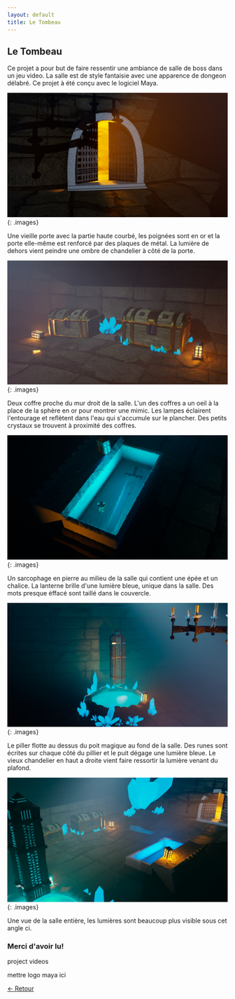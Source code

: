 ```yaml
---
layout: default
title: Le Tombeau
---
```


## Le Tombeau

Ce projet a pour but de faire ressentir une ambiance de salle de boss dans un jeu video. La salle est de style fantaisie avec une apparence de dongeon délabré. Ce projet à été conçu avec le logiciel Maya.

<img src="../assets/3D/Tombeau/render_final_porte.jpg">
{: .images}

Une vieille porte avec la partie haute courbé, les poignées sont en or et la porte elle-même est renforcé par des plaques de métal. La lumière de dehors vient peindre une ombre de chandelier à côté de la porte.

<img src="../assets/3D/Tombeau/render_final_coffre.jpg">
{: .images}

Deux coffre proche du mur droit de la salle. L'un des coffres a un oeil à la place de la sphère en or pour montrer une mimic. Les lampes éclairent l'entourage et reflètent dans l'eau qui s'accumule sur le plancher. Des petits crystaux se trouvent à proximité des coffres.

<img src="../assets/3D/Tombeau/render_final_sarcophage.jpg">
{: .images}

Un sarcophage en pierre au milieu de la salle qui contient une épée et un chalice. La lanterne brille d'une lumière bleue, unique dans la salle. Des mots presque éffacé sont taillé dans le couvercle. 

<img src="../assets/3D/Tombeau/render_final_pillier.jpg">
{: .images}

Le piller flotte au dessus du poit magique au fond de la salle. Des runes sont écrites sur chaque côté du pillier et le puit dégage une lumière bleue. Le vieux chandelier en haut a droite vient faire ressortir la lumière venant du plafond.

<img src="../assets/3D/Tombeau/render_final_salle.jpg">
{: .images}

Une vue de la salle entière, les lumières sont beaucoup plus visible sous cet angle ci. 

### Merci d'avoir lu!

project videos

mettre logo maya ici


<a href="Page_Projets.html" class="btn"> &#x2190; Retour</a>